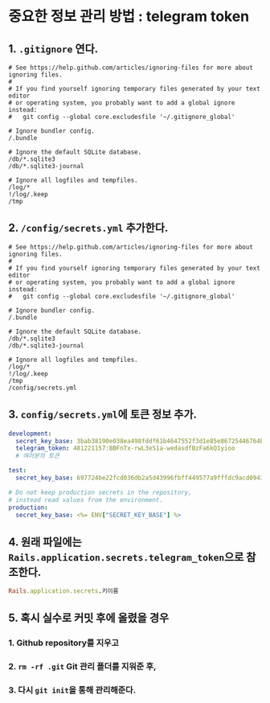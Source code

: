 # 중요한 정보 관리 방법 : telegram token

## 1. `.gitignore` 연다.
```
# See https://help.github.com/articles/ignoring-files for more about ignoring files.
#
# If you find yourself ignoring temporary files generated by your text editor
# or operating system, you probably want to add a global ignore instead:
#   git config --global core.excludesfile '~/.gitignore_global'

# Ignore bundler config.
/.bundle

# Ignore the default SQLite database.
/db/*.sqlite3
/db/*.sqlite3-journal

# Ignore all logfiles and tempfiles.
/log/*
!/log/.keep
/tmp
```

## 2. `/config/secrets.yml` 추가한다.
```
# See https://help.github.com/articles/ignoring-files for more about ignoring files.
#
# If you find yourself ignoring temporary files generated by your text editor
# or operating system, you probably want to add a global ignore instead:
#   git config --global core.excludesfile '~/.gitignore_global'

# Ignore bundler config.
/.bundle

# Ignore the default SQLite database.
/db/*.sqlite3
/db/*.sqlite3-journal

# Ignore all logfiles and tempfiles.
/log/*
!/log/.keep
/tmp
/config/secrets.yml
```

## 3. `config/secrets.yml`에 토큰 정보 추가.
```yaml
development:
  secret_key_base: 3bab38190e038ea498fddf61b4647552f3d1e85e86725446764bcbb9fb1c7f34b03171f4f897ac4259289484cacde920eb87362deb054b0910c5458c366602a7
  telegram_token: 481221157:BBFnTx-rwL3eS1a-wedasdfBzFa6kQ1yioo
  # 여러분의 토큰

test:
  secret_key_base: 697724be22fcd036db2a5d43996fbff449577a9fffdc9acd09436f2b721301d1bd3148f422be827b16100044cdc01994ffc255fccb442b8b942fff7b90340928

# Do not keep production secrets in the repository,
# instead read values from the environment.
production:
  secret_key_base: <%= ENV["SECRET_KEY_BASE"] %>
```

## 4. 원래 파일에는 `Rails.application.secrets.telegram_token`으로 참조한다.
```ruby
Rails.application.secrets.키이름
```
## 5. 혹시 실수로 커밋 후에 올렸을 경우
### 1. Github repository를 지우고
### 2. `rm -rf .git` Git 관리 폴더를 지워준 후,
### 3. 다시 `git init`을 통해 관리해준다.
